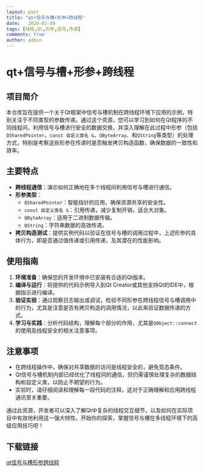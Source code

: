 ```yaml
---
layout: post
title: "qt+信号与槽+形参+跨线程"
date:   2020-02-09
tags: [线程,Qt,形参,信号,传递]
comments: true
author: admin
---
```

# qt+信号与槽+形参+跨线程

## 项目简介

本仓库旨在提供一个关于Qt框架中信号与槽机制在跨线程环境下应用的示例，特别关注于不同类型的参数传递。通过这个资源，您可以学习到如何在Qt程序的不同线程间，利用信号与槽进行安全的数据交换，并深入理解在此过程中形参（包括`QSharedPointer`、`const 自定义类名 &`、`QByteArray`、和`QString`等类型）的处理方式，特别是考察这些形参在传递时是否触发拷贝构造函数，确保数据的一致性和效率。

## 主要特点

- **跨线程通信**：演示如何正确地在多个线程间利用信号与槽进行通信。
- **形参类型**：
    - `QSharedPointer`：智能指针的应用，确保资源共享的安全性。
    - `const 自定义类名 &`：引用传递，减少复制开销，适合大对象。
    - `QByteArray`：适用于二进制数据传输。
    - `QString`：字符串数据的高效传递。
- **拷贝构造测试**：提供实例代码以验证在信号与槽的调用过程中，上述形参的具体行为，即是否通过值传递或引用传递，及其潜在的性能影响。

## 使用指南

1. **环境准备**：确保您的开发环境中已安装有合适的Qt版本。
2. **编译与运行**：将提供的代码示例导入到Qt Creator或其他支持Qt的IDE中，根据指示进行编译。
3. **验证实验**：通过观察日志输出或调试，检验不同形参在跨线程信号与槽调用中的行为，尤其是注意是否有拷贝构造的调用情况，以此来验证数据传递的方式。
4. **学习与实践**：分析代码结构，理解每个部分的作用，尤其是`QObject::connect`的使用及线程安全的相关注意事项。

## 注意事项

- 在跨线程操作中，确保对共享数据的访问是线程安全的，避免竞态条件。
- Qt信号与槽机制内部已经优化了线程间的通信，但仍需谨慎处理复杂的数据结构和自定义类，以防止不期望的行为。
- 实验时，请仔细阅读和理解每一段代码的注释，这对于正确理解和应用跨线程通讯至关重要。

通过此资源，开发者可以深入了解Qt中复杂的线程交互细节，以及如何在实际项目中有效地利用这一强大特性。开始你的探索，掌握信号与槽在多线程环境下的高级应用技巧吧！

## 下载链接

[qt信号与槽形参跨线程](https://pan.quark.cn/s/117360d03acd)